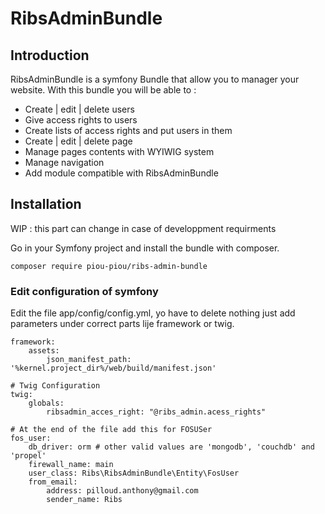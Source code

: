 # RibsAdminBundle

## Introduction

RibsAdminBundle is a symfony Bundle that allow you to manager your website. With
this bundle you will be able to : 
- Create | edit | delete users
- Give access rights to users
- Create lists of access rights and put users in them
- Create | edit | delete page
- Manage pages contents with WYIWIG system
- Manage navigation
- Add module compatible with RibsAdminBundle

## Installation

WIP : this part can change in case of developpment requirments

Go in your Symfony project and install the bundle with composer.

```
composer require piou-piou/ribs-admin-bundle    
```

### Edit configuration of symfony

Edit the file app/config/config.yml, yo have to delete nothing just add parameters under
correct parts lije framework or twig.

```
framework:
    assets:
        json_manifest_path: '%kernel.project_dir%/web/build/manifest.json'
        
# Twig Configuration
twig:
    globals:
        ribsadmin_acces_right: "@ribs_admin.acess_rights"
        
# At the end of the file add this for FOSUSer
fos_user:
    db_driver: orm # other valid values are 'mongodb', 'couchdb' and 'propel'
    firewall_name: main
    user_class: Ribs\RibsAdminBundle\Entity\FosUser
    from_email:
        address: pilloud.anthony@gmail.com
        sender_name: Ribs            
```